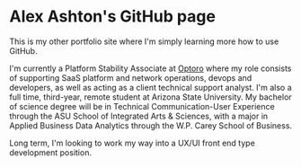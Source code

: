 # Alex Ashton's GitHub page

This is my other portfolio site where I'm simply learning more how to use GitHub.

I'm currently a Platform Stability Associate at [Optoro](https://www.optoro.com) where my role consists of supporting SaaS platform and network operations, devops and developers, as well as acting as a client technical support analyst. I'm also a full time, third-year, remote student at Arizona State University. My bachelor of science degree will be in Technical Communication-User Experience through the ASU School of Integrated Arts & Sciences, with a major in Applied Business Data Analytics through the W.P. Carey School of Business.

Long term, I'm looking to work my way into a UX/UI front end type development position.

